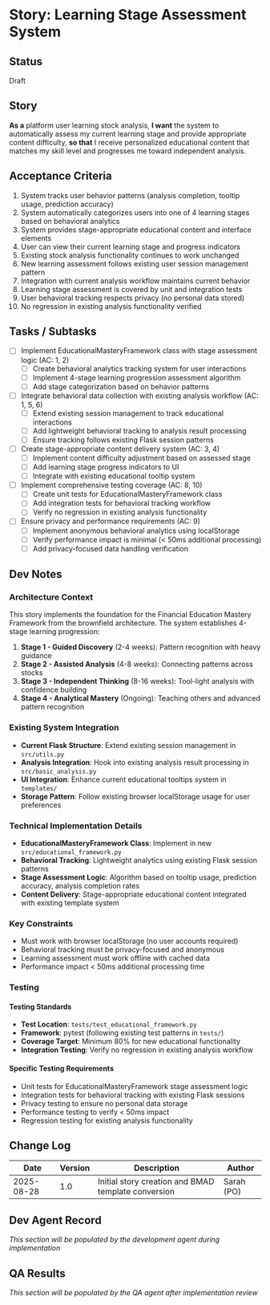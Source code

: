 <!-- Powered by BMAD™ Core -->

# Story: Learning Stage Assessment System

## Status

Draft

## Story

**As a** platform user learning stock analysis,
**I want** the system to automatically assess my current learning stage and provide appropriate content difficulty,
**so that** I receive personalized educational content that matches my skill level and progresses me toward independent analysis.

## Acceptance Criteria

1. System tracks user behavior patterns (analysis completion, tooltip usage, prediction accuracy)
2. System automatically categorizes users into one of 4 learning stages based on behavioral analytics
3. System provides stage-appropriate educational content and interface elements
4. User can view their current learning stage and progress indicators
5. Existing stock analysis functionality continues to work unchanged
6. New learning assessment follows existing user session management pattern
7. Integration with current analysis workflow maintains current behavior
8. Learning stage assessment is covered by unit and integration tests
9. User behavioral tracking respects privacy (no personal data stored)
10. No regression in existing analysis functionality verified

## Tasks / Subtasks

- [ ] Implement EducationalMasteryFramework class with stage assessment logic (AC: 1, 2)
  - [ ] Create behavioral analytics tracking system for user interactions
  - [ ] Implement 4-stage learning progression assessment algorithm
  - [ ] Add stage categorization based on behavior patterns
- [ ] Integrate behavioral data collection with existing analysis workflow (AC: 1, 5, 6)
  - [ ] Extend existing session management to track educational interactions
  - [ ] Add lightweight behavioral tracking to analysis result processing
  - [ ] Ensure tracking follows existing Flask session patterns
- [ ] Create stage-appropriate content delivery system (AC: 3, 4)
  - [ ] Implement content difficulty adjustment based on assessed stage
  - [ ] Add learning stage progress indicators to UI
  - [ ] Integrate with existing educational tooltip system
- [ ] Implement comprehensive testing coverage (AC: 8, 10)
  - [ ] Create unit tests for EducationalMasteryFramework class
  - [ ] Add integration tests for behavioral tracking workflow
  - [ ] Verify no regression in existing analysis functionality
- [ ] Ensure privacy and performance requirements (AC: 9)
  - [ ] Implement anonymous behavioral analytics using localStorage
  - [ ] Verify performance impact is minimal (< 50ms additional processing)
  - [ ] Add privacy-focused data handling verification

## Dev Notes

### Architecture Context

This story implements the foundation for the Financial Education Mastery Framework from the brownfield architecture. The system establishes 4-stage learning progression:

1. **Stage 1 - Guided Discovery** (2-4 weeks): Pattern recognition with heavy guidance
2. **Stage 2 - Assisted Analysis** (4-8 weeks): Connecting patterns across stocks
3. **Stage 3 - Independent Thinking** (8-16 weeks): Tool-light analysis with confidence building
4. **Stage 4 - Analytical Mastery** (Ongoing): Teaching others and advanced pattern recognition

### Existing System Integration

- **Current Flask Structure**: Extend existing session management in `src/utils.py`
- **Analysis Integration**: Hook into existing analysis result processing in `src/basic_analysis.py`
- **UI Integration**: Enhance current educational tooltips system in `templates/`
- **Storage Pattern**: Follow existing browser localStorage usage for user preferences

### Technical Implementation Details

- **EducationalMasteryFramework Class**: Implement in new `src/educational_framework.py`
- **Behavioral Tracking**: Lightweight analytics using existing Flask session patterns
- **Stage Assessment Logic**: Algorithm based on tooltip usage, prediction accuracy, analysis completion rates
- **Content Delivery**: Stage-appropriate educational content integrated with existing template system

### Key Constraints

- Must work with browser localStorage (no user accounts required)
- Behavioral tracking must be privacy-focused and anonymous
- Learning assessment must work offline with cached data
- Performance impact < 50ms additional processing time

### Testing

#### Testing Standards

- **Test Location**: `tests/test_educational_framework.py`
- **Framework**: pytest (following existing test patterns in `tests/`)
- **Coverage Target**: Minimum 80% for new educational functionality
- **Integration Testing**: Verify no regression in existing analysis workflow

#### Specific Testing Requirements

- Unit tests for EducationalMasteryFramework stage assessment logic
- Integration tests for behavioral tracking with existing Flask sessions
- Privacy testing to ensure no personal data storage
- Performance testing to verify < 50ms impact
- Regression testing for existing analysis functionality

## Change Log

| Date       | Version | Description                                         | Author     |
| ---------- | ------- | --------------------------------------------------- | ---------- |
| 2025-08-28 | 1.0     | Initial story creation and BMAD template conversion | Sarah (PO) |

## Dev Agent Record

_This section will be populated by the development agent during implementation_

## QA Results

_This section will be populated by the QA agent after implementation review_
